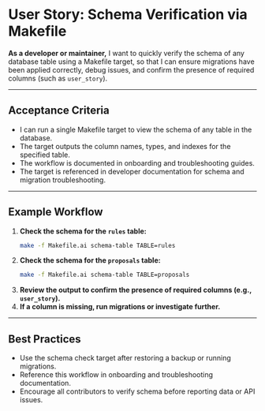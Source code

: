 # User Story: Schema Verification via Makefile

**As a developer or maintainer,**
I want to quickly verify the schema of any database table using a Makefile target,
so that I can ensure migrations have been applied correctly, debug issues, and confirm the presence of required columns (such as `user_story`).

---

## Acceptance Criteria
- I can run a single Makefile target to view the schema of any table in the database.
- The target outputs the column names, types, and indexes for the specified table.
- The workflow is documented in onboarding and troubleshooting guides.
- The target is referenced in developer documentation for schema and migration troubleshooting.

---

## Example Workflow

1. **Check the schema for the `rules` table:**
   ```bash
   make -f Makefile.ai schema-table TABLE=rules
   ```
2. **Check the schema for the `proposals` table:**
   ```bash
   make -f Makefile.ai schema-table TABLE=proposals
   ```
3. **Review the output to confirm the presence of required columns (e.g., `user_story`).**
4. **If a column is missing, run migrations or investigate further.**

---

## Best Practices
- Use the schema check target after restoring a backup or running migrations.
- Reference this workflow in onboarding and troubleshooting documentation.
- Encourage all contributors to verify schema before reporting data or API issues. 